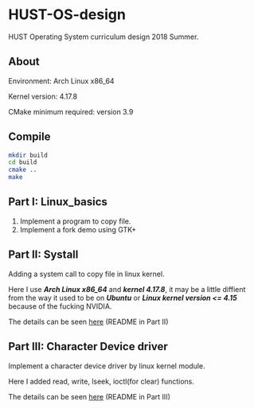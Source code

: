 # HUST-OS-design
HUST Operating System curriculum design 2018 Summer.

## About

Environment: Arch Linux x86_64

Kernel version: 4.17.8

CMake minimum required: version 3.9

## Compile

```sh
mkdir build
cd build
cmake ..
make
```

## Part I: Linux_basics

1. Implement a program to copy file.
2. Implement a fork demo using GTK+

## Part II: Systall

Adding a system call to copy file in linux kernel.

Here I use ***Arch Linux x86_64*** and ***kernel 4.17.8***, it may be a little diffient from the way it used to be on ***Ubuntu*** or ***Linux kernel version <= 4.15*** because of the fucking NVIDIA.

The details can be seen [here](PartII-Syscall/README.md) (README in Part II)

## Part III: Character Device driver

Implement a character device driver by linux kernel module.

Here I added read, write, lseek, ioctl(for clear) functions.

The details can be seen [here](PartIII-Device_driver/README.md) (README in Part III)